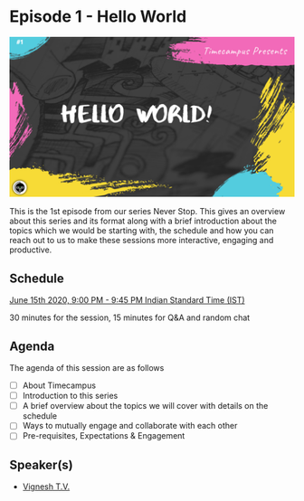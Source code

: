 # Episode 1 - Hello World

![](../assets/1-HelloWorld.png)

This is the 1st episode from our series Never Stop. This gives an overview about this series and its format along with a brief introduction about the topics which we would be starting with, the schedule and how you can reach out to us to make these sessions more interactive, engaging and productive.

## Schedule

[June 15th 2020, 9:00 PM - 9:45 PM Indian Standard Time (IST)](https://calendar.google.com/event?action=TEMPLATE&tmeid=M2xpOXFjZjNoa2Y0bzJqcmhmYWtwaDMwN2sgdGltZWNhbXB1cy5jb21fM2hxNHB0a3MwbGUycm5kMGowMW82MDE0YWdAZw&tmsrc=timecampus.com_3hq4ptks0le2rnd0j01o6014ag%40group.calendar.google.com)

30 minutes for the session, 15 minutes for Q&A and random chat

## Agenda

The agenda of this session are as follows

- [ ] About Timecampus
- [ ] Introduction to this series
- [ ] A brief overview about the topics we will cover with details on the schedule
- [ ] Ways to mutually engage and collaborate with each other
- [ ] Pre-requisites, Expectations & Engagement

## Speaker(s)

- [Vignesh T.V.](http://tvvignesh.com/)